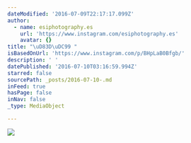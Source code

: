 ```yaml
---
dateModified: '2016-07-09T22:17:17.099Z'
author:
  - name: esiphotography.es
    url: 'https://www.instagram.com/esiphotography.es'
    avatar: {}
title: "\uD83D\uDC99 "
isBasedOnUrl: 'https://www.instagram.com/p/BHpLaB0Bfgb/'
description: ' '
datePublished: '2016-07-10T03:16:59.994Z'
starred: false
sourcePath: _posts/2016-07-10-.md
inFeed: true
hasPage: false
inNav: false
_type: MediaObject

---
```

![ ](https://scontent.cdninstagram.com/t51.2885-15/s640x640/sh0.08/e35/13652181_1046803765410829_779693630_n.jpg?ig_cache_key=MTI5MDYxMjkzNTM4MjkyMzI5MQ%3D%3D.2)